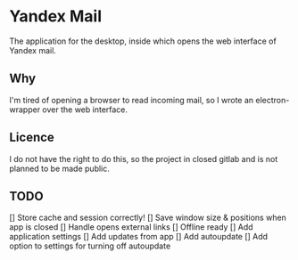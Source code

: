# Yandex Mail
The application for the desktop, inside which opens the web interface of Yandex mail.

## Why
I'm tired of opening a browser to read incoming mail, so I wrote an electron-wrapper over the web interface.

## Licence
I do not have the right to do this, so the project in closed gitlab and is not planned to be made public.

## TODO
[] Store cache and session correctly!
[] Save window size & positions when app is closed
[] Handle opens external links
[] Offline ready
[] Add application settings
[] Add updates from app
[] Add autoupdate
[] Add option to settings for turning off autoupdate